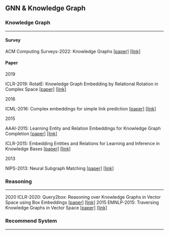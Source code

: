 ## GNN & Knowledge Graph


### Knowledge Graph
***
#### Survey

ACM Computing Surveys-2022: Knowledge Graphs [[paper]](./papers/3447772.pdf) [[link]](https://dl.acm.org/doi/10.1145/3447772)

#### Paper

2019

ICLR-2019: RotatE: Knowledge Graph Embedding by Relational Rotation in Complex Space [[paper]](./papers/1902.10197.pdf) [[link]](https://arxiv.org/abs/1902.10197)

2016

ICML-2016: Complex embeddings for simple link prediction [[paper]](./papers/trouillon16.pdf) [[link]](https://dl.acm.org/doi/10.5555/3045390.3045609)


2015

AAAI-2015: Learning Entity and Relation Embeddings for Knowledge Graph Completion [[paper]](./papers/9491-Article_Text-13019-1-2-20201228.pdf) [[link]](https://ojs.aaai.org/index.php/AAAI/article/view/9491)


ICLR-2015: Embedding Entities and Relations for Learning and Inference in Knowledge Bases [[paper]](./papers/1412.6575.pdf) [[link]](https://arxiv.org/abs/1412.6575)


2013

NIPS-2013: Neural Subgraph Matching [[paper]](./papers/NIPS-2013-translating-embeddings-for-modeling-multi-relational-data-Paper.pdf) [[link]](https://proceedings.neurips.cc/paper/2013/hash/1cecc7a77928ca8133fa24680a88d2f9-Abstract.html)



### Reasoning
***
2020
ICLR-2020: Query2box: Reasoning over Knowledge Graphs in Vector Space using Box Embeddings [[paper]](./papers/2002.05969.pdf) [[link]](https://arxiv.org/abs/2002.05969)
2015
EMNLP-2015: Traversing Knowledge Graphs in Vector Space [[paper]](./papers/1506.01094.pdf) [[link]](https://arxiv.org/abs/1506.01094)



### Recommend System
***


